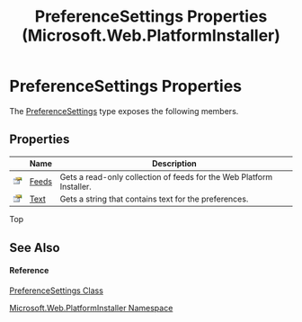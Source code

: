 ﻿---
title: PreferenceSettings Properties  (Microsoft.Web.PlatformInstaller)
TOCTitle: PreferenceSettings Properties
ms:assetid: Properties.T:Microsoft.Web.PlatformInstaller.PreferenceSettings
ms:mtpsurl: https://msdn.microsoft.com/en-us/library/microsoft.web.platforminstaller.preferencesettings_properties(v=VS.90)
ms:contentKeyID: 22049547
ms.date: 05/02/2012
mtps_version: v=VS.90
---

# PreferenceSettings Properties

The [PreferenceSettings](preferencesettings-class-microsoft-web-platforminstaller.md) type exposes the following members.

## Properties

<table>
<thead>
<tr class="header">
<th> </th>
<th>Name</th>
<th>Description</th>
</tr>
</thead>
<tbody>
<tr class="odd">
<td><img src="images/Dd565996.pubproperty(en-us,VS.90).gif" title="Public property" alt="Public property" /></td>
<td><a href="preferencesettings-feeds-property-microsoft-web-platforminstaller.md">Feeds</a></td>
<td>Gets a read-only collection of feeds for the Web Platform Installer.</td>
</tr>
<tr class="even">
<td><img src="images/Dd565996.pubproperty(en-us,VS.90).gif" title="Public property" alt="Public property" /></td>
<td><a href="preferencesettings-text-property-microsoft-web-platforminstaller.md">Text</a></td>
<td>Gets a string that contains text for the preferences.</td>
</tr>
</tbody>
</table>


Top

## See Also

#### Reference

[PreferenceSettings Class](preferencesettings-class-microsoft-web-platforminstaller.md)

[Microsoft.Web.PlatformInstaller Namespace](microsoft-web-platforminstaller-namespace.md)


